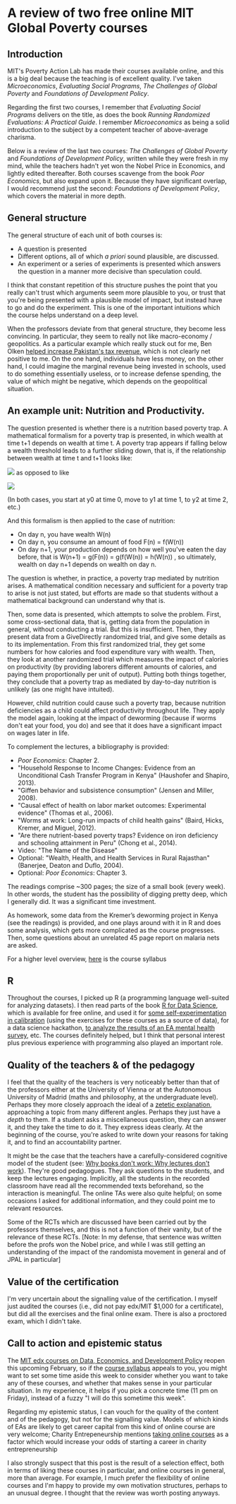 A review of two free online MIT Global Poverty courses
==============

## Introduction

MIT's Poverty Action Lab has made their courses available online, and this is a big deal because the teaching is of excellent quality. I've taken _Microeconomics_, _Evaluating Social Programs_, _The Challenges of Global Poverty_ and _Foundations of Development Policy_.

Regarding the first two courses, I remember that _Evaluating Social Programs_ delivers on the title, as does the book _Running Randomized Evaluations: A Practical Guide_. I remember _Microeconomics_ as being a solid introduction to the subject by a competent teacher of above-average charisma.

Below is a review of the last two courses: _The Challenges of Global Poverty_ and _Foundations of Development Policy_, written while they were fresh in my mind, while the teachers hadn't yet won the Nobel Price in Economics, and lightly edited thereafter. Both courses scavenge from the book _Poor Economics_, but also expand upon it. Because they have significant overlap, I would recommend just the second: _Foundations of Development Policy_, which covers the material in more depth.

## General structure

The general structure of each unit of both courses is:

*   A question is presented
*   Different options, all of which _a priori_ sound plausible, are discussed.
*   An experiment or a series of experiments is presented which answers the question in a manner more decisive than speculation could.

I think that constant repetition of this structure pushes the point that you really can't trust which arguments seem more plausible to you, or trust that you're being presented with a plausible model of impact, but instead have to go and do the experiment. This is one of the important intuitions which the course helps understand on a deep level.

When the professors deviate from that general structure, they become less convincing. In particular, they seem to really not like macro-economy / geopolitics. As a particular example which really stuck out for me, Ben Olken [helped increase Pakistan's tax revenue](https://www.povertyactionlab.org/evaluation/incentivizing-property-tax-inspectors-through-performance-based-postings-pakistan), which is not clearly net positive to me. On the one hand, individuals have less money, on the other hand, I could imagine the marginal revenue being invested in schools, used to do something essentially useless, or to increase defense spending, the value of which might be negative, which depends on the geopolitical situation.

## An example unit: Nutrition and Productivity.

The question presented is whether there is a nutrition based poverty trap. A mathematical formalism for a poverty trap is presented, in which wealth at time t+1 depends on wealth at time t. A poverty trap appears if falling below a wealth threshold leads to a further sliding down, that is, if the relationship between wealth at time t and t+1 looks like:

![](images/be7f99df5b8aa33ef7aadd37a7560aa24505e5d9.png) as opposed to like

![](images/8b0e4c8fbb9b0400998fbbc58158fa7c79aaeebb.png)

(In both cases, you start at y0 at time 0, move to y1 at time 1, to y2 at time 2, etc.)

And this formalism is then applied to the case of nutrition:

*   On day n, you have wealth W(n)
*   On day n, you consume an amount of food F(n) = f(W(n))
*   On day n+1, your production depends on how well you've eaten the day before, that is W(n+1) = g(F(n)) = g(f(W(n)) = h(W(n)) , so ultimately, wealth on day n+1 depends on wealth on day n.

The question is whether, in practice, a poverty trap mediated by nutrition arises. A mathematical condition necessary and sufficient for a poverty trap to arise is not just stated, but efforts are made so that students without a mathematical background can understand why that is.

Then, some data is presented, which attempts to solve the problem. First, some cross-sectional data, that is, getting data from the population in general, without conducting a trial. But this is insufficient. Then, they present data from a GiveDirectly randomized trial, and give some details as to its implementation. From this first randomized trial, they get some numbers for how calories and food expenditure vary with wealth. Then, they look at another randomized trial which measures the impact of calories on productivity (by providing laborers different amounts of calories, and paying them proportionally per unit of output). Putting both things together, they conclude that a poverty trap as mediated by day-to-day nutrition is unlikely (as one might have intuited).

However, child nutrition could cause such a poverty trap, because nutrition deficiencies as a child could affect productivity throughout life. They apply the model again, looking at the impact of deworming (because if worms don't eat your food, you do) and see that it does have a significant impact on wages later in life.

To complement the lectures, a bibliography is provided:

*   _Poor Economics_: Chapter 2.
*   "Household Response to Income Changes: Evidence from an Unconditional Cash Transfer Program in Kenya" (Haushofer and Shapiro, 2013).
*   "Giffen behavior and subsistence consumption" (Jensen and Miller, 2008).
*   "Causal effect of health on labor market outcomes: Experimental evidence" (Thomas et al., 2006).
*   "Worms at work: Long-run impacts of child health gains" (Baird, Hicks, Kremer, and Miguel, 2012).
*   "Are there nutrient-based poverty traps? Evidence on iron deficiency and schooling attainment in Peru" (Chong et al., 2014).
*   Video: "The Name of the Disease"
*   Optional: "Wealth, Health, and Health Services in Rural Rajasthan" (Banerjee, Deaton and Duflo, 2004).
*   Optional: _Poor Economics_: Chapter 3.

The readings comprise ~300 pages; the size of a small book (every week). In other words, the student has the possibility of digging pretty deep, which I generally did. It was a significant time investment.

As homework, some data from the Kremer’s deworming project in Kenya (see the readings) is provided, and one plays around with it in R and does some analysis, which gets more complicated as the course progresses. Then, some questions about an unrelated 45 page report on malaria nets are asked.

For a higher level overview, [here](https://nunosempere.github.io/ea/14.740x_Syllabus.pdf) is the course syllabus

## R

Throughout the courses, I picked up R (a programming language well-suited for analyzing datasets). I then read parts of the book [R for Data Science](https://r4ds.had.co.nz/), which is available for free online, and used it for [some self-experimentation in calibration](https://nunosempere.github.io/rat/Self-experimentation-calibration.html) (using the exercises for these courses as a source of data), for a data science hackathon, [to analyze the results of an EA mental health survey](https://nunosempere.github.io/rat/eamentalhealth/analysis/writeup), etc. The courses definitely helped, but I think that personal interest plus previous experience with programming also played an important role.

## Quality of the teachers & of the pedagogy

I feel that the quality of the teachers is very noticeably better than that of the professors either at the University of Vienna or at the Autonomous University of Madrid (maths and philosophy, at the undergraduate level). Perhaps they more closely approach the ideal of a [zetetic explanation](https://www.lesswrong.com/posts/i2Dnu9n7T3ZCcQPxm/zetetic-explanation), approaching a topic from many different angles. Perhaps they just have a _depth_ to them. If a student asks a miscellaneous question, they can answer it, and they take the time to do it. They express ideas clearly. At the beginning of the course, you're asked to write down your reasons for taking it, and to find an accountability partner.

It might be the case that the teachers have a carefully-considered cognitive model of the student (see: [Why books don't work: Why lectures don't work](https://andymatuschak.org/books/)). They're good pedagogues. They ask questions to the students, and keep the lectures engaging. Implicitly, all the students in the recorded classroom have read all the recommended texts beforehand, so the interaction is meaningful. The online TAs were also quite helpful; on some occasions I asked for additional information, and they could point me to relevant resources.

Some of the RCTs which are discussed have been carried out by the professors themselves, and this is not a function of their vanity, but of the relevance of these RCTs. \[Note: In my defense, that sentence was written before the profs won the Nobel price, and while I was still getting an understanding of the impact of the randomista movement in general and of JPAL in particular\]

## Value of the certification

I'm very uncertain about the signalling value of the certification. I myself just audited the courses (i.e., did not pay edx/MIT $1,000 for a certificate), but did all the exercises and the final online exam. There is also a proctored exam, which I didn't take.

## Call to action and epistemic status

The [MIT edx courses on Data, Economics, and Development Policy](https://micromasters.mit.edu/dedp/) reopen this upcoming February, so if the [course syllabus](https://nunosempere.github.io/ea/14.740x_Syllabus.pdf) appeals to you, you might want to set some time aside this week to consider whether you want to take any of these courses, and whether that makes sense in your particular situation. In my experience, it helps if you pick a concrete time (11 pm on Friday), instead of a fuzzy "I will do this sometime this week".

Regarding my epistemic status, I can vouch for the quality of the content and of the pedagogy, but not for the signalling value. Models of which kinds of EAs are likely to get career capital from this kind of online course are very welcome; Charity Entrepeneurship mentions [taking online courses](https://forum.effectivealtruism.org/posts/QxCpXjGmHbpX45nxo/how-to-increase-your-odds-of-starting-a-career-in-charity#Possible_actions) as a factor which would increase your odds of starting a career in charity entrepreneurship

I also strongly suspect that this post is the result of a selection effect, both in terms of liking these courses in particular, and online courses in general, more than average. For example, I much prefer the flexibility of online courses and I'm happy to provide my own motivation structures, perhaps to an unusual degree. I thought that the review was worth posting anyways.